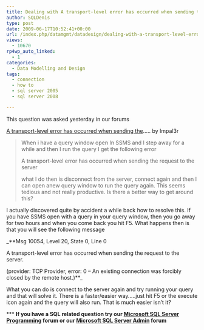 ```yaml
---
title: Dealing with A transport-level error has occurred when sending the request to the server errors
author: SQLDenis
type: post
date: 2009-06-17T10:52:41+00:00
url: /index.php/datamgmt/datadesign/dealing-with-a-transport-level-error-has/
views:
  - 10670
rp4wp_auto_linked:
  - 1
categories:
  - Data Modelling and Design
tags:
  - connection
  - how to
  - sql server 2005
  - sql server 2008

---
```

This question was asked yesterday in our forums
  
[A transport-level error has occurred when sending the][1]&#8230;.. by Impal3r

> When i have a query window open In SSMS and I step away for a while and then I run the query I get the following error
> 
> A transport-level error has occurred when sending the request to the server
> 
> what I do then is disconnect from the server, connect again and then I can open anew query window to run the query again. This seems tedious and not really productive. Is there a better way to get around this?

I actually discovered quite by accident a while back how to resolve this. If you have SSMS open with a query in your query window, then you go away for two hours and when you come back you hit F5. What happens then is that you will see the following message
  

  
_**Msg 10054, Level 20, State 0, Line 0
  
A transport-level error has occurred when sending the request to the server.
  
(provider: TCP Provider, error: 0 &#8211; An existing connection was forcibly closed by the remote host.)**_
  

  
What you can do is connect to the server again and try running your query and that will solve it. There is a faster/easier way&#8230;..just hit F5 or the execute icon again and the query will also run. That is much easier isn&#8217;t it?



\*** **If you have a SQL related question try our [Microsoft SQL Server Programming][2] forum or our [Microsoft SQL Server Admin][3] forum**<ins></ins>

 [1]: http://forum.lessthandot.com/viewtopic.php?f=17&t=6296
 [2]: http://forum.lessthandot.com/viewforum.php?f=17
 [3]: http://forum.lessthandot.com/viewforum.php?f=22